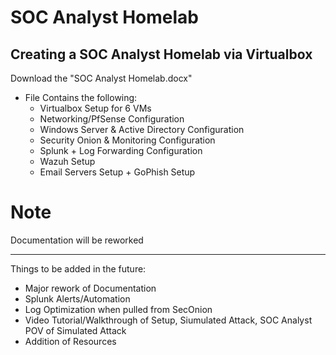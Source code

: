 # SOC Analyst Homelab
## Creating a SOC Analyst Homelab via Virtualbox

Download the "SOC Analyst Homelab.docx"
- File Contains the following:
  - Virtualbox Setup for 6 VMs
  - Networking/PfSense Configuration
  - Windows Server & Active Directory Configuration
  - Security Onion & Monitoring Configuration
  - Splunk + Log Forwarding Configuration
  - Wazuh Setup
  - Email Servers Setup + GoPhish Setup

# Note
Documentation will be reworked
*************

Things to be added in the future:
- Major rework of Documentation
- Splunk Alerts/Automation
- Log Optimization when pulled from SecOnion
- Video Tutorial/Walkthrough of Setup, Siumulated Attack, SOC Analyst POV of Simulated Attack
- Addition of Resources
